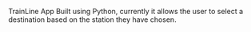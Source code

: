 TrainLine App
Built using Python, currently it allows the user to select a destination based on the station they have chosen.  
